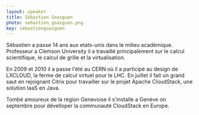 ```yaml
---
layout: speaker
title: Sébastien Goasguen
photo: sebastien_goasguen.png
key: sebastiengoasguen
---
```


Sébastien a passe 14 ans aux etats-unis dans le milieu académique. Professeur a Clemson University il a travaillé principalement sur le calcul scientifique, le calcul de grille et la virtualisation. 

En 2009 et 2010 il a passe l'été au CERN où il a participé au design de LXCLOUD, la ferme de calcul virtuel pour le LHC. En juillet il fait un grand saut en rejoignant Citrix pour travailler sur le projet Apache CloudStack, une solution IaaS en Java. 

Tombé amoureux de la région Genevoise il s'installe a Genève on septembre pour dévelloper la communauté CloudStack en Europe.